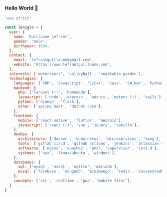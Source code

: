 ### Hello World 👋

```javascript
'use strict'

const leniglo = {
  user: {
    name: 'Guillaume Lefrant',
    gender: 'male',
    birthyear: 1994,
  },
  contact: {
    email: 'lefrantguillaume@gmail.com',
    website: 'https://www.lefrantguillaume.com',
  },
  interests: ['motorsport', 'volleyball', 'vegetable garden'],
  technologies: {
    languages: ['PHP', 'Javascript', 'C/C++', 'Java', 'C#.Net', 'Python', 'Bash'],
    backend: {
      php: ['laravel (⚡️)', 'homemade'],
      javascript: ['node', 'express', 'adonis', 'meteor (⚡️)', 'sails'],
      python: ['django', 'flask'],
      other: ['spring boot', 'dotnet core'],
    },
    frontend: {
      mobile: ['react native', 'flutter', 'android'],
      javascript: ['react (⚡️)', 'vue', 'jquery', 'vanilla'],
    },
    devOps: {
      architecture: ['docker', 'kubernetes', 'microservices', 'kong'],
      tools: ['gitlab ci/cd', 'github actions', 'jenkins', 'atlassian suite'],
      softwares: ['nginx', 'apache2', 'pm2', 'supervisor', 'init.d'],
      systems: ['osx', 'linux/ubuntu', 'windows'],
    },
    databases: {
      sql: ['mysql', 'mssql', 'sqlite', 'mariadb'],
      nosql: ['firebase', 'mongodb', 'minimongo', 'redis', 'cassandradb'],
    },
    concepts: ['ssr', 'realtime', 'pwa', 'mobile first'],
  }
}

```

<!--
```javascript
import React, { useState, useEffect } from 'react'
import axios from 'axios'
import world from 'google-news-foryou'

const LeNiglo = ({ name }) => {
  const [ technos, setTechnos ] = useState([])
  
  const loadTechnos = async () => {
    return await axios.get(`/technologies/all`)
  }
  
  useEffect(() => {
    loadTechnos().then(technos => {
      setTechnos(technos.data)
    })
  }, [])
  
  world.channel(`techno`)
  .listen(`newTechno`, techno => {
    setTechnos(technos => [...technos, techno])
  })
  
  return (
    <>
      <h1>{ name } - Enthousiast Web Developer</h1>
      
      <div className="technologies">
        {technos.map(t => <div className="technology">{ t.name }</div>)}
      </div>
    </>
  )
}

export default LeNiglo
```

Eager to approach, tame and enjoy (or not) every technology
-->

<!--
**LeNiglo/LeNiglo** is a ✨ _special_ ✨ repository because its `README.md` (this file) appears on your GitHub profile.

Here are some ideas to get you started:

- 🔭 I’m currently working on ...
- 🌱 I’m currently learning ...
- 👯 I’m looking to collaborate on ...
- 🤔 I’m looking for help with ...
- 💬 Ask me about ...
- 📫 How to reach me: ...
- 😄 Pronouns: ...
- ⚡ Fun fact: ...
-->
